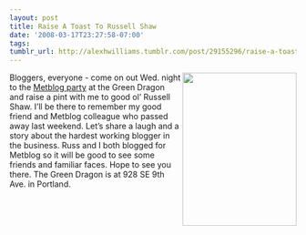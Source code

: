```yaml
---
layout: post
title: Raise A Toast To Russell Shaw
date: '2008-03-17T23:27:58-07:00'
tags: 
tumblr_url: http://alexhwilliams.tumblr.com/post/29155296/raise-a-toast-to-russell-shaw
---
```

<p><img align="right"/><img src="http://www.blackberrycool.com/wp-content/uploads/russ2.jpg" align="right" height="269" width="200"/>Bloggers, everyone - come on out Wed. night to the <a href="http://portland.metblogs.com/2008/03/05/portland-metblog-meetup-march-19/">Metblog party</a> at the Green Dragon and raise a pint with me to good ol’ Russell Shaw. I’ll be there to remember my good friend and Metblog colleague who passed away last weekend. Let’s share a laugh and a story about the hardest working blogger in the business. Russ and I both blogged for Metblog so it will be good to see some friends and familiar faces. Hope to see you there. The Green Dragon is at 928&#160;SE 9th Ave. in Portland. </p>
